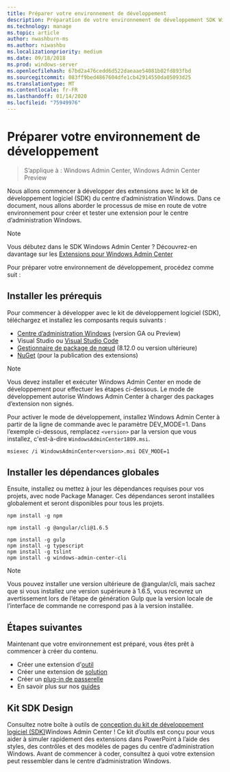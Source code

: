 ```yaml
---
title: Préparer votre environnement de développement
description: Préparation de votre environnement de développement SDK Windows Admin Center (projet Honolulu)
ms.technology: manage
ms.topic: article
author: nwashburn-ms
ms.author: niwashbu
ms.localizationpriority: medium
ms.date: 09/18/2018
ms.prod: windows-server
ms.openlocfilehash: 67bd2a476cedd6d522daeaae54081b02fd893fbd
ms.sourcegitcommit: 083ff9bed4867604dfe1cb42914550da05093d25
ms.translationtype: MT
ms.contentlocale: fr-FR
ms.lasthandoff: 01/14/2020
ms.locfileid: "75949976"
---
```

# <a name="prepare-your-development-environment"></a>Préparer votre environnement de développement

>S’applique à : Windows Admin Center, Windows Admin Center Preview

Nous allons commencer à développer des extensions avec le kit de développement logiciel (SDK) du centre d’administration Windows.  Dans ce document, nous allons aborder le processus de mise en route de votre environnement pour créer et tester une extension pour le centre d’administration Windows.

> [!NOTE]
> Vous débutez dans le SDK Windows Admin Center ?  Découvrez-en davantage sur les [Extensions pour Windows Admin Center](extensibility-overview.md)

Pour préparer votre environnement de développement, procédez comme suit :

## <a name="install-prerequisites"></a>Installer les prérequis

Pour commencer à développer avec le kit de développement logiciel (SDK), téléchargez et installez les composants requis suivants :

* [Centre d’administration Windows](https://aka.ms/WACDownloadPage) (version GA ou Preview)
* Visual Studio ou [Visual Studio Code](https://code.visualstudio.com)
* [Gestionnaire de package de nœud](https://npmjs.com/get-npm) (8.12.0 ou version ultérieure)
* [NuGet](https://www.nuget.org/downloads) (pour la publication des extensions)

> [!NOTE]
> Vous devez installer et exécuter Windows Admin Center en mode de développement pour effectuer les étapes ci-dessous. Le mode de développement autorise Windows Admin Center à charger des packages d’extension non signés.
>
>  Pour activer le mode de développement, installez Windows Admin Center à partir de la ligne de commande avec le paramètre DEV_MODE=1. Dans l’exemple ci-dessous, remplacez ```<version>``` par la version que vous installez, c'est-à-dire ```WindowsAdminCenter1809.msi```.
>
> ```msiexec /i WindowsAdminCenter<version>.msi DEV_MODE=1```

## <a name="install-global-dependencies"></a>Installer les dépendances globales

Ensuite, installez ou mettez à jour les dépendances requises pour vos projets, avec node Package Manager. Ces dépendances seront installées globalement et seront disponibles pour tous les projets.

```
npm install -g npm

npm install -g @angular/cli@1.6.5

npm install -g gulp
npm install -g typescript
npm install -g tslint
npm install -g windows-admin-center-cli
```

>[!NOTE]
>Vous pouvez installer une version ultérieure de @angular/cli, mais sachez que si vous installez une version supérieure à 1.6.5, vous recevrez un avertissement lors de l’étape de génération Gulp que la version locale de l’interface de commande ne correspond pas à la version installée.

## <a name="next-steps"></a>Étapes suivantes

Maintenant que votre environnement est préparé, vous êtes prêt à commencer à créer du contenu.

- Créer une extension d'[outil](develop-tool.md)
- Créer une extension de [solution](develop-solution.md)
- Créer un [plug-in de passerelle](develop-gateway-plugin.md)
- En savoir plus sur nos [guides](guides.md)

## <a name="sdk-design-toolkit"></a>Kit SDK Design

Consultez notre boîte à outils de [conception du kit de développement logiciel (SDK)](https://github.com/Microsoft/windows-admin-center-sdk/blob/master/WindowsAdminCenterDesignToolkit.zip)Windows Admin Center ! Ce kit d’outils est conçu pour vous aider à simuler rapidement des extensions dans PowerPoint à l’aide des styles, des contrôles et des modèles de pages du centre d’administration Windows. Avant de commencer à coder, consultez à quoi votre extension peut ressembler dans le centre d’administration Windows.

